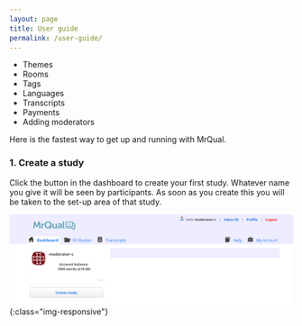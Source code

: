 ```yaml
---
layout: page
title: User guide
permalink: /user-guide/
---
```

<nav>
<ul>
  <li>Themes</li>
  <li>Rooms</li>
  <li>Tags</li>
  <li>Languages</li>
  <li>Transcripts</li>
  <li>Payments</li>
  <li>Adding moderators</li>
</ul>
</nav>

Here is the fastest way to get up and running with MrQual. 

### 1. Create a study
Click the button in the dashboard to create your first study. Whatever name you give it will be seen by participants. As soon as you create this you will be taken to the set-up area of that study. 

![Dashboard](/img/dashboard.png){:class="img-responsive"}


